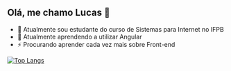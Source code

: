 ## Olá, me chamo Lucas 👋

- 🔭 Atualmente sou estudante do curso de Sistemas para Internet no IFPB
- 🌱 Atualmente aprendendo a utilizar Angular
- ⚡ Procurando aprender cada vez mais sobre Front-end

[![Top Langs](https://github-readme-stats-git-masterrstaa-rickstaa.vercel.app/api/top-langs/?username=anuraghazra)](https://github.com/anuraghazra/github-readme-stats)
